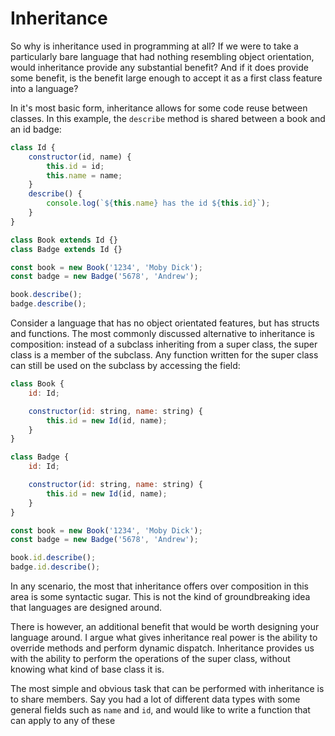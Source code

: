 # Inheritance

So why is inheritance used in programming at all? If we were to take a particularly bare language that had nothing resembling object orientation, would inheritance provide any substantial benefit? And if it does provide some benefit, is the benefit large enough to accept it as a first class feature into a language?

In it's most basic form, inheritance allows for some code reuse between classes. In this example, the `describe` method is shared between a book and an id badge:

```javascript
class Id {
    constructor(id, name) {
        this.id = id;
        this.name = name;
    }
    describe() {
        console.log(`${this.name} has the id ${this.id}`);
    }
}

class Book extends Id {}
class Badge extends Id {}

const book = new Book('1234', 'Moby Dick');
const badge = new Badge('5678', 'Andrew');

book.describe();
badge.describe();
```

Consider a language that has no object orientated features, but has structs and functions. The most commonly discussed alternative to inheritance is composition: instead of a subclass inheriting from a super class, the super class is a member of the subclass. Any function written for the super class can still be used on the subclass by accessing the field:

```javascript
class Book {
    id: Id;

    constructor(id: string, name: string) {
        this.id = new Id(id, name);
    }
}

class Badge {
    id: Id;

    constructor(id: string, name: string) {
        this.id = new Id(id, name);
    }
}

const book = new Book('1234', 'Moby Dick');
const badge = new Badge('5678', 'Andrew');

book.id.describe();
badge.id.describe();
```

In any scenario, the most that inheritance offers over composition in this area is some syntactic sugar. This is not the kind of groundbreaking idea that languages are designed around.

There is however, an additional benefit that would be worth designing your language around. I argue what gives inheritance real power is the ability to override methods and perform dynamic dispatch. Inheritance provides us with the ability to perform the operations of the super class, without knowing what kind of base class it is.


The most simple and obvious task that can be performed with inheritance is to share members. Say you had a lot of different data types with some general fields such as `name` and `id`, and would like to write a function that can apply to any of these